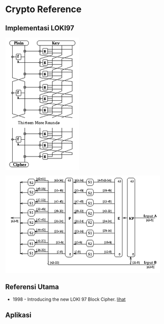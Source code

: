 
# Crypto Reference

## Implementasi LOKI97

![Struktur Keseluruhan](struktur.gif)

![Round Function](round.png)

## Referensi Utama

* 1998 - Introducing the new LOKI 97 Block Cipher. [lihat](1998.brown_pieprzyk.pdf)


## Aplikasi
